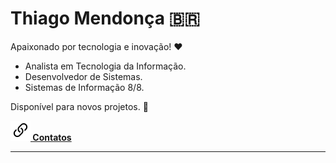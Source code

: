 # Thiago Mendonça 🇧🇷

Apaixonado por tecnologia e inovação! ❤

- Analista em Tecnologia da Informação.
- Desenvolvedor de Sistemas.
- Sistemas de Informação 8/8.

Disponível para novos projetos. 🖖

**[![](link.svg) Contatos](https://thiagodebugs.github.io/link-bio)**

---

<br>

<a href="https://github.com/anuraghazra/github-readme-stats">
    <div style="display: flex; justify-content: start; align-items: center;">
        <img style="margin: 0 5px; height: 180px;" src="https://github-readme-stats.vercel.app/api?username=thiagodebugs&count_private=true&show_icons=true" alt="">
        <img style="margin: 0 5px; height: 180px;" src="https://github-readme-stats.vercel.app/api/top-langs/?username=thiagodebugs&layout=compact" alt="">
    </div>
</a>
